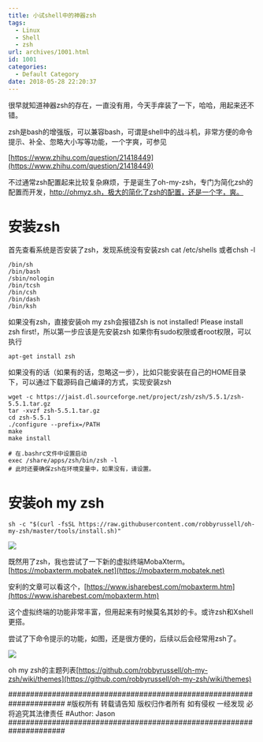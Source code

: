 ```yaml
---
title: 小试shell中的神器zsh
tags:
  - Linux
  - Shell
  - zsh
url: archives/1001.html
id: 1001
categories:
  - Default Category
date: 2018-05-28 22:20:37
---
```


很早就知道神器zsh的存在，一直没有用，今天手痒装了一下，哈哈，用起来还不错。

zsh是bash的增强版，可以兼容bash，可谓是shell中的战斗机，非常方便的命令提示、补全、忽略大小写等功能，一个字爽，可参见

[https://www.zhihu.com/question/21418449](https://www.zhihu.com/question/21418449)

不过通常zsh配置起来比较复杂麻烦，于是诞生了oh-my-zsh，专门为简化zsh的配置而开发，http://ohmyz.sh，极大的简化了zsh的配置，还是一个字，爽。

# 安装zsh

首先查看系统是否安装了zsh，发现系统没有安装zsh
cat /etc/shells 或者chsh -l

```
/bin/sh
/bin/bash
/sbin/nologin
/bin/tcsh
/bin/csh
/bin/dash
/bin/ksh
```

如果没有zsh，直接安装oh my zsh会报错Zsh is not installed! Please install zsh first!，所以第一步应该是先安装zsh
如果你有sudo权限或者root权限，可以执行

```
apt-get install zsh
```

如果没有的话（如果有的话，忽略这一步），比如只能安装在自己的HOME目录下，可以通过下载源码自己编译的方式，实现安装zsh

```
wget -c https://jaist.dl.sourceforge.net/project/zsh/zsh/5.5.1/zsh-5.5.1.tar.gz
tar -xvzf zsh-5.5.1.tar.gz
cd zsh-5.5.1
./configure --prefix=/PATH
make
make install

# 在.bashrc文件中设置启动
exec /share/apps/zsh/bin/zsh -l
# 此时还要确保zsh在环境变量中，如果没有，请设置。
```

# 安装oh my zsh

```
sh -c "$(curl -fsSL https://raw.githubusercontent.com/robbyrussell/oh-my-zsh/master/tools/install.sh)"
```



![](/wp/f4w/2020/2018-05-28-install-oh-my-zsh.png) 

既然用了zsh，我也尝试了一下新的虚拟终端MobaXterm。
[https://mobaxterm.mobatek.net](https://mobaxterm.mobatek.net)

安利的文章可以看这个，[https://www.isharebest.com/mobaxterm.htm](https://www.isharebest.com/mobaxterm.htm)

这个虚拟终端的功能非常丰富，但用起来有时候莫名其妙的卡。或许zsh和Xshell更搭。

尝试了下命令提示的功能，如图，还是很方便的，后续以后会经常用zsh了。

![](/wp/f4w/2020/2018-05-28-autopromote.png) 

oh my zsh的主题列表[https://github.com/robbyrussell/oh-my-zsh/wiki/themes](https://github.com/robbyrussell/oh-my-zsh/wiki/themes)

\#####################################################################
\#版权所有 转载请告知 版权归作者所有 如有侵权 一经发现 必将追究其法律责任
\#Author: Jason
\#####################################################################